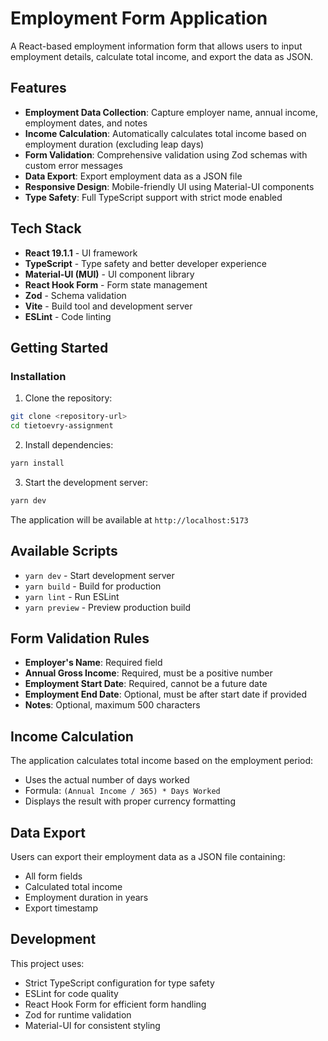 # Employment Form Application

A React-based employment information form that allows users to input employment details, calculate total income, and export the data as JSON.

## Features

- **Employment Data Collection**: Capture employer name, annual income, employment dates, and notes
- **Income Calculation**: Automatically calculates total income based on employment duration (excluding leap days)
- **Form Validation**: Comprehensive validation using Zod schemas with custom error messages
- **Data Export**: Export employment data as a JSON file
- **Responsive Design**: Mobile-friendly UI using Material-UI components
- **Type Safety**: Full TypeScript support with strict mode enabled

## Tech Stack

- **React 19.1.1** - UI framework
- **TypeScript** - Type safety and better developer experience
- **Material-UI (MUI)** - UI component library
- **React Hook Form** - Form state management
- **Zod** - Schema validation
- **Vite** - Build tool and development server
- **ESLint** - Code linting

## Getting Started

### Installation

1. Clone the repository:
```bash
git clone <repository-url>
cd tietoevry-assignment
```

2. Install dependencies:
```bash
yarn install
```

3. Start the development server:
```bash
yarn dev
```

The application will be available at `http://localhost:5173`

## Available Scripts

- `yarn dev` - Start development server
- `yarn build` - Build for production
- `yarn lint` - Run ESLint
- `yarn preview` - Preview production build

## Form Validation Rules

- **Employer's Name**: Required field
- **Annual Gross Income**: Required, must be a positive number
- **Employment Start Date**: Required, cannot be a future date
- **Employment End Date**: Optional, must be after start date if provided
- **Notes**: Optional, maximum 500 characters

## Income Calculation

The application calculates total income based on the employment period:
- Uses the actual number of days worked
- Formula: `(Annual Income / 365) * Days Worked`
- Displays the result with proper currency formatting

## Data Export

Users can export their employment data as a JSON file containing:
- All form fields
- Calculated total income
- Employment duration in years
- Export timestamp

## Development

This project uses:
- Strict TypeScript configuration for type safety
- ESLint for code quality
- React Hook Form for efficient form handling
- Zod for runtime validation
- Material-UI for consistent styling
